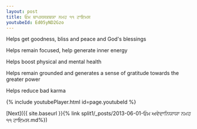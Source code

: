```yaml
---
layout: post
title: ਓਮ ਥਾਪਸਸਕਥਯਾ ਨਮਹ ੧੧ ਟਾਇਮਸ
youtubeId: Ed05yND2Gzo
---
```

 
 
Helps get goodness, bliss and peace and God's blessings
 
Helps remain focused, help generate inner energy 
 
Helps boost physical and mental health 
 
Helps remain grounded and generates a sense of gratitude towards the greater power 
 
Helps reduce bad karma
 
 
 
 


{% include youtubePlayer.html id=page.youtubeId %}
 
[Next]({{ site.baseurl }}{% link  split1/_posts/2013-06-01-ਓਮ ਅਵੇਦਾਨਿਯਾਯਾ ਨਮਹ ੧੧ ਟਾਇਮਸ.md%})
 
